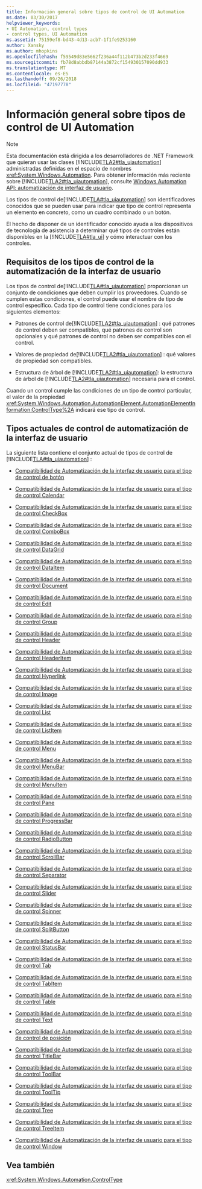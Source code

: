 ```yaml
---
title: Información general sobre tipos de control de UI Automation
ms.date: 03/30/2017
helpviewer_keywords:
- UI Automation, control types
- control types, UI Automation
ms.assetid: 75159ef8-bd43-4d13-acb7-1f1fe9253160
author: Xansky
ms.author: mhopkins
ms.openlocfilehash: f59549d83e5662f236a44f112b473b2d233f4669
ms.sourcegitcommit: fb78d8abbdb87144a3872cf154930157090dd933
ms.translationtype: MT
ms.contentlocale: es-ES
ms.lasthandoff: 09/26/2018
ms.locfileid: "47197778"
---
```

# <a name="ui-automation-control-types-overview"></a>Información general sobre tipos de control de UI Automation
> [!NOTE]
>  Esta documentación está dirigida a los desarrolladores de .NET Framework que quieran usar las clases [!INCLUDE[TLA2#tla_uiautomation](../../../includes/tla2sharptla-uiautomation-md.md)] administradas definidas en el espacio de nombres <xref:System.Windows.Automation>. Para obtener información más reciente sobre [!INCLUDE[TLA2#tla_uiautomation](../../../includes/tla2sharptla-uiautomation-md.md)], consulte [Windows Automation API: automatización de interfaz de usuario](https://go.microsoft.com/fwlink/?LinkID=156746).  
  
 Los tipos de control de[!INCLUDE[TLA#tla_uiautomation](../../../includes/tlasharptla-uiautomation-md.md)] son identificadores conocidos que se pueden usar para indicar qué tipo de control representa un elemento en concreto, como un cuadro combinado o un botón.  
  
 El hecho de disponer de un identificador conocido ayuda a los dispositivos de tecnología de asistencia a determinar qué tipos de controles están disponibles en la [!INCLUDE[TLA#tla_ui](../../../includes/tlasharptla-ui-md.md)] y cómo interactuar con los controles.  
  
<a name="UI_Automation_Control_Type_Requisites"></a>   
## <a name="ui-automation-control-type-requisites"></a>Requisitos de los tipos de control de la automatización de la interfaz de usuario  
 Los tipos de control de[!INCLUDE[TLA#tla_uiautomation](../../../includes/tlasharptla-uiautomation-md.md)] proporcionan un conjunto de condiciones que deben cumplir los proveedores. Cuando se cumplen estas condiciones, el control puede usar el nombre de tipo de control específico. Cada tipo de control tiene condiciones para los siguientes elementos:  
  
-   Patrones de control de[!INCLUDE[TLA2#tla_uiautomation](../../../includes/tla2sharptla-uiautomation-md.md)] : qué patrones de control deben ser compatibles, qué patrones de control son opcionales y qué patrones de control no deben ser compatibles con el control.  
  
-   Valores de propiedad de[!INCLUDE[TLA2#tla_uiautomation](../../../includes/tla2sharptla-uiautomation-md.md)] : qué valores de propiedad son compatibles.  
  
-   Estructura de árbol de [!INCLUDE[TLA2#tla_uiautomation](../../../includes/tla2sharptla-uiautomation-md.md)]: la estructura de árbol de [!INCLUDE[TLA2#tla_uiautomation](../../../includes/tla2sharptla-uiautomation-md.md)] necesaria para el control.  
  
 Cuando un control cumple las condiciones de un tipo de control particular, el valor de la propiedad <xref:System.Windows.Automation.AutomationElement.AutomationElementInformation.ControlType%2A> indicará ese tipo de control.  
  
<a name="Current_UI_Automation_Control_Types"></a>   
## <a name="current-ui-automation-control-types"></a>Tipos actuales de control de automatización de la interfaz de usuario  
 La siguiente lista contiene el conjunto actual de tipos de control de [!INCLUDE[TLA#tla_uiautomation](../../../includes/tlasharptla-uiautomation-md.md)] :  
  
-   [Compatibilidad de Automatización de la interfaz de usuario para el tipo de control de botón](../../../docs/framework/ui-automation/ui-automation-support-for-the-button-control-type.md)  
  
-   [Compatibilidad de Automatización de la interfaz de usuario para el tipo de control Calendar](../../../docs/framework/ui-automation/ui-automation-support-for-the-calendar-control-type.md)  
  
-   [Compatibilidad de Automatización de la interfaz de usuario para el tipo de control CheckBox](../../../docs/framework/ui-automation/ui-automation-support-for-the-checkbox-control-type.md)  
  
-   [Compatibilidad de Automatización de la interfaz de usuario para el tipo de control ComboBox](../../../docs/framework/ui-automation/ui-automation-support-for-the-combobox-control-type.md)  
  
-   [Compatibilidad de Automatización de la interfaz de usuario para el tipo de control DataGrid](../../../docs/framework/ui-automation/ui-automation-support-for-the-datagrid-control-type.md)  
  
-   [Compatibilidad de Automatización de la interfaz de usuario para el tipo de control DataItem](../../../docs/framework/ui-automation/ui-automation-support-for-the-dataitem-control-type.md)  
  
-   [Compatibilidad de Automatización de la interfaz de usuario para el tipo de control Document](../../../docs/framework/ui-automation/ui-automation-support-for-the-document-control-type.md)  
  
-   [Compatibilidad de Automatización de la interfaz de usuario para el tipo de control Edit](../../../docs/framework/ui-automation/ui-automation-support-for-the-edit-control-type.md)  
  
-   [Compatibilidad de Automatización de la interfaz de usuario para el tipo de control Group](../../../docs/framework/ui-automation/ui-automation-support-for-the-group-control-type.md)  
  
-   [Compatibilidad de Automatización de la interfaz de usuario para el tipo de control Header](../../../docs/framework/ui-automation/ui-automation-support-for-the-header-control-type.md)  
  
-   [Compatibilidad de Automatización de la interfaz de usuario para el tipo de control HeaderItem](../../../docs/framework/ui-automation/ui-automation-support-for-the-headeritem-control-type.md)  
  
-   [Compatibilidad de Automatización de la interfaz de usuario para el tipo de control Hyperlink](../../../docs/framework/ui-automation/ui-automation-support-for-the-hyperlink-control-type.md)  
  
-   [Compatibilidad de Automatización de la interfaz de usuario para el tipo de control Image](../../../docs/framework/ui-automation/ui-automation-support-for-the-image-control-type.md)  
  
-   [Compatibilidad de Automatización de la interfaz de usuario para el tipo de control List](../../../docs/framework/ui-automation/ui-automation-support-for-the-list-control-type.md)  
  
-   [Compatibilidad de Automatización de la interfaz de usuario para el tipo de control ListItem](../../../docs/framework/ui-automation/ui-automation-support-for-the-listitem-control-type.md)  
  
-   [Compatibilidad de Automatización de la interfaz de usuario para el tipo de control Menu](../../../docs/framework/ui-automation/ui-automation-support-for-the-menu-control-type.md)  
  
-   [Compatibilidad de Automatización de la interfaz de usuario para el tipo de control MenuBar](../../../docs/framework/ui-automation/ui-automation-support-for-the-menubar-control-type.md)  
  
-   [Compatibilidad de Automatización de la interfaz de usuario para el tipo de control MenuItem](../../../docs/framework/ui-automation/ui-automation-support-for-the-menuitem-control-type.md)  
  
-   [Compatibilidad de Automatización de la interfaz de usuario para el tipo de control Pane](../../../docs/framework/ui-automation/ui-automation-support-for-the-pane-control-type.md)  
  
-   [Compatibilidad de Automatización de la interfaz de usuario para el tipo de control ProgressBar](../../../docs/framework/ui-automation/ui-automation-support-for-the-progressbar-control-type.md)  
  
-   [Compatibilidad de Automatización de la interfaz de usuario para el tipo de control RadioButton](../../../docs/framework/ui-automation/ui-automation-support-for-the-radiobutton-control-type.md)  
  
-   [Compatibilidad de Automatización de la interfaz de usuario para el tipo de control ScrollBar](../../../docs/framework/ui-automation/ui-automation-support-for-the-scrollbar-control-type.md)  
  
-   [Compatibilidad de Automatización de la interfaz de usuario para el tipo de control Separator](../../../docs/framework/ui-automation/ui-automation-support-for-the-separator-control-type.md)  
  
-   [Compatibilidad de Automatización de la interfaz de usuario para el tipo de control Slider](../../../docs/framework/ui-automation/ui-automation-support-for-the-slider-control-type.md)  
  
-   [Compatibilidad de Automatización de la interfaz de usuario para el tipo de control Spinner](../../../docs/framework/ui-automation/ui-automation-support-for-the-spinner-control-type.md)  
  
-   [Compatibilidad de Automatización de la interfaz de usuario para el tipo de control SplitButton](../../../docs/framework/ui-automation/ui-automation-support-for-the-splitbutton-control-type.md)  
  
-   [Compatibilidad de Automatización de la interfaz de usuario para el tipo de control StatusBar](../../../docs/framework/ui-automation/ui-automation-support-for-the-statusbar-control-type.md)  
  
-   [Compatibilidad de Automatización de la interfaz de usuario para el tipo de control Tab](../../../docs/framework/ui-automation/ui-automation-support-for-the-tab-control-type.md)  
  
-   [Compatibilidad de Automatización de la interfaz de usuario para el tipo de control TabItem](../../../docs/framework/ui-automation/ui-automation-support-for-the-tabitem-control-type.md)  
  
-   [Compatibilidad de Automatización de la interfaz de usuario para el tipo de control Table](../../../docs/framework/ui-automation/ui-automation-support-for-the-table-control-type.md)  
  
-   [Compatibilidad de Automatización de la interfaz de usuario para el tipo de control Text](../../../docs/framework/ui-automation/ui-automation-support-for-the-text-control-type.md)  
  
-   [Compatibilidad de Automatización de la interfaz de usuario para el tipo de control de posición](../../../docs/framework/ui-automation/ui-automation-support-for-the-thumb-control-type.md)  
  
-   [Compatibilidad de Automatización de la interfaz de usuario para el tipo de control TitleBar](../../../docs/framework/ui-automation/ui-automation-support-for-the-titlebar-control-type.md)  
  
-   [Compatibilidad de Automatización de la interfaz de usuario para el tipo de control ToolBar](../../../docs/framework/ui-automation/ui-automation-support-for-the-toolbar-control-type.md)  
  
-   [Compatibilidad de Automatización de la interfaz de usuario para el tipo de control ToolTip](../../../docs/framework/ui-automation/ui-automation-support-for-the-tooltip-control-type.md)  
  
-   [Compatibilidad de Automatización de la interfaz de usuario para el tipo de control Tree](../../../docs/framework/ui-automation/ui-automation-support-for-the-tree-control-type.md)  
  
-   [Compatibilidad de Automatización de la interfaz de usuario para el tipo de control TreeItem](../../../docs/framework/ui-automation/ui-automation-support-for-the-treeitem-control-type.md)  
  
-   [Compatibilidad de Automatización de la interfaz de usuario para el tipo de control Window](../../../docs/framework/ui-automation/ui-automation-support-for-the-window-control-type.md)  
  
## <a name="see-also"></a>Vea también  
 <xref:System.Windows.Automation.ControlType>

